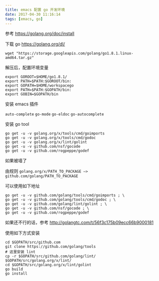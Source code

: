 ```yaml
---
title: emacs 配置 go 开发环境
date: 2017-04-30 11:16:14
tags: [emacs, go]
---
```



参考 <https://golang.org/doc/install>

下载 go <https://golang.org/dl/>

```
wget "https://storage.googleapis.com/golang/go1.8.1.linux-amd64.tar.gz"
```

<!--more-->

解压后，配置环境变量

```
export GOROOT=$HOME/go1.8.1/
export PATH=$PATH:$GOROOT/bin:
export GOPATH=$HOME/workspacego
export PATH=$PATH:$GOPATH/bin:
export GOBIN=$GOPATH/bin
```

安装 emacs 插件

`auto-complete` `go-mode` `go-eldoc` `go-autocomplete`


安装 go tool

```
go get -u -v golang.org/x/tools/cmd/goimports
go get -u -v golang.org/x/tools/cmd/godoc
go get -u -v golang.org/x/lint/golint
go get -u -v github.com/nsf/gocode
go get -u -v github.com/rogpeppe/godef
```

如果被墙了

由规则 `golang.org/x/PATH_TO_PACKAGE —> github.com/golang/PATH_TO_PACKAGE`

可以使用如下地址

```
go get -u -v github.com/golang/tools/cmd/goimports ; \
go get -u -v github.com/golang/tools/cmd/godoc ; \
go get -u -v github.com/golang/lint/golint ; \
go get -u -v github.com/nsf/gocode ; \
go get -u -v github.com/rogpeppe/godef
```


如果还不行的话，参考 <http://golangtc.com/t/56f3c175b09ecc66b9000181>

使用如下方式安装

```
cd $GOPATH/src/github.com
git clone https://github.com/golang/tools
# 这里安装 lint
cp -r $GOPATH/src/github.com/golang/lint/ $GOPATH/src/golang.org/x/lint/
cd $GOPATH/src/golang.org/x/lint/golint
go build
go install
```

